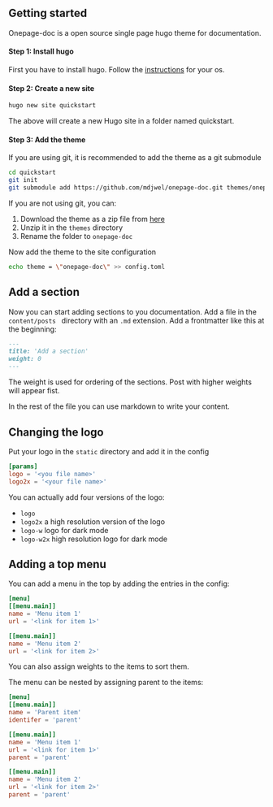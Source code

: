 ## Getting started
Onepage-doc is a open source single page hugo theme for documentation. 

#### Step 1: Install hugo

First you have to install hugo. Follow the [instructions](https://gohugo.io/getting-started/installing) for your os.

#### Step 2: Create a new site

```bash
hugo new site quickstart
```

The above will create a new Hugo site in a folder named quickstart.

#### Step 3: Add the theme

If you are using git, it is recommended to add the theme as a git submodule

```bash
cd quickstart
git init
git submodule add https://github.com/mdjwel/onepage-doc.git themes/onepage-doc
```

If you are not using git, you can:

1. Download the theme as a zip file from [here]()
2. Unzip it in the `themes` directory
3. Rename the folder to `onepage-doc`


Now add the theme to the site configuration

```bash
echo theme = \"onepage-doc\" >> config.toml
```


## Add a section

Now you can start adding sections to you documentation. Add a file in the `content/posts ` directory with an `.md` extension. Add a frontmatter like this at the beginning: 

```markdown
---
title: 'Add a section'
weight: 0
---
```
The weight is used for ordering of the sections. Post with higher weights will appear fist.

In the rest of the file you can use markdown to write your content.

## Changing the logo
Put your logo in the `static` directory and add it in the config

```toml
[params]
logo = '<you file name>'
logo2x = '<your file name>'
```

You can actually add four versions of the logo:
* `logo`
* `logo2x` a high resolution version of the logo
* `logo-w` logo for dark mode
* `logo-w2x` high resolution logo for dark mode

## Adding a top menu

You can add a menu in the top by adding the entries in the config:

```toml
[menu]
[[menu.main]]
name = 'Menu item 1'
url = '<link for item 1>'

[[menu.main]]
name = 'Menu item 2'
url = '<link for item 2>'
```

You can also assign weights to the items to sort them.

The menu can be nested by assigning parent to the items:

```toml
[menu]
[[menu.main]]
name = 'Parent item'
identifer = 'parent'

[[menu.main]]
name = 'Menu item 1'
url = '<link for item 1>'
parent = 'parent'

[[menu.main]]
name = 'Menu item 2'
url = '<link for item 2>'
parent = 'parent'
```
